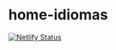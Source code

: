 # home-idiomas

[![Netlify Status](https://api.netlify.com/api/v1/badges/23cad699-ea39-41fb-9f2a-b2cc81279a0d/deploy-status)](https://app.netlify.com/sites/aprendanahomeidiomas/deploys)
